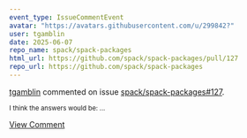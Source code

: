 ```yaml
---
event_type: IssueCommentEvent
avatar: "https://avatars.githubusercontent.com/u/299842?"
user: tgamblin
date: 2025-06-07
repo_name: spack/spack-packages
html_url: https://github.com/spack/spack-packages/pull/127
repo_url: https://github.com/spack/spack-packages
---
```


<a href='https://github.com/tgamblin' target='_blank'>tgamblin</a> commented on issue <a href='https://github.com/spack/spack-packages/pull/127' target='_blank'>spack/spack-packages#127</a>.

<small>I think the answers would be:...</small>

<a href='https://github.com/spack/spack-packages/pull/127' target='_blank'>View Comment</a>